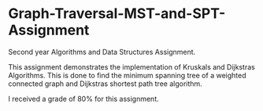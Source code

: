 # Graph-Traversal-MST-and-SPT-Assignment
Second year Algorithms and Data Structures Assignment. 

This assignment demonstrates the implementation of Kruskals and Dijkstras Algorithms.  This is done to find the minimum spanning tree of a weighted connected graph and Dijkstras shortest path tree algorithm.

I received a grade of 80% for this assignment.
